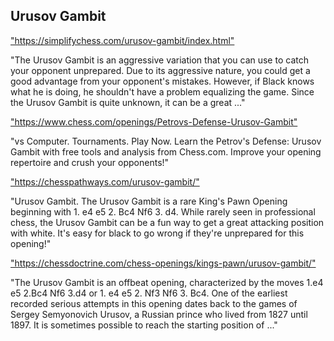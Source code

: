 <h2>Urusov Gambit</h2>
<p><a href="https://simplifychess.com/urusov-gambit/index.html">"https://simplifychess.com/urusov-gambit/index.html"</a></p>

<p>"The Urusov Gambit is an aggressive variation that you can use to catch your opponent unprepared. Due to its aggressive nature, you could get a good advantage from your opponent's mistakes. However, if Black knows what he is doing, he shouldn't have a problem equalizing the game. Since the Urusov Gambit is quite unknown, it can be a great ..." </p>

<p><a href="https://www.chess.com/openings/Petrovs-Defense-Urusov-Gambit">"https://www.chess.com/openings/Petrovs-Defense-Urusov-Gambit"</a></p>

<p>"vs Computer. Tournaments. Play Now. Learn the Petrov's Defense: Urusov Gambit with free tools and analysis from Chess.com. Improve your opening repertoire and crush your opponents!" </p>

<p><a href="https://chesspathways.com/urusov-gambit/">"https://chesspathways.com/urusov-gambit/"</a></p>

<p>"Urusov Gambit. The Urusov Gambit is a rare King's Pawn Opening beginning with 1. e4 e5 2. Bc4 Nf6 3. d4. While rarely seen in professional chess, the Urusov Gambit can be a fun way to get a great attacking position with white. It's easy for black to go wrong if they're unprepared for this opening!" </p>

<p><a href="https://chessdoctrine.com/chess-openings/kings-pawn/urusov-gambit/">"https://chessdoctrine.com/chess-openings/kings-pawn/urusov-gambit/"</a></p>

<p>"The Urusov Gambit is an offbeat opening, characterized by the moves 1.e4 e5 2.Bc4 Nf6 3.d4 or 1. e4 e5 2. Nf3 Nf6 3. Bc4. One of the earliest recorded serious attempts in this opening dates back to the games of Sergey Semyonovich Urusov, a Russian prince who lived from 1827 until 1897. It is sometimes possible to reach the starting position of ..." </p>

